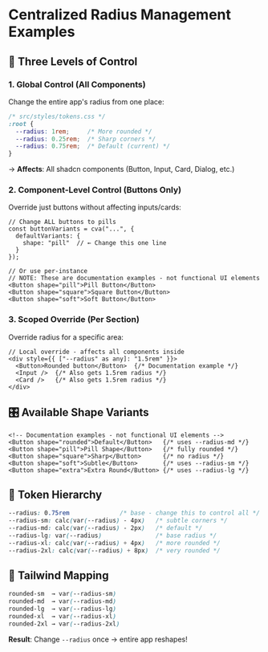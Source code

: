 # Centralized Radius Management Examples

## 🎯 **Three Levels of Control**

### **1. Global Control (All Components)**
Change the entire app's radius from one place:

```css
/* src/styles/tokens.css */
:root { 
  --radius: 1rem;     /* More rounded */
  --radius: 0.25rem;  /* Sharp corners */
  --radius: 0.75rem;  /* Default (current) */
}
```
→ **Affects**: All shadcn components (Button, Input, Card, Dialog, etc.)

### **2. Component-Level Control (Buttons Only)**
Override just buttons without affecting inputs/cards:

```tsx
// Change ALL buttons to pills
const buttonVariants = cva("...", {
  defaultVariants: { 
    shape: "pill"  // ← Change this one line
  }
});

// Or use per-instance
// NOTE: These are documentation examples - not functional UI elements
<Button shape="pill">Pill Button</Button>
<Button shape="square">Square Button</Button>
<Button shape="soft">Soft Button</Button>
```

### **3. Scoped Override (Per Section)**
Override radius for a specific area:

```tsx
// Local override - affects all components inside
<div style={{ ["--radius" as any]: "1.5rem" }}>
  <Button>Rounded button</Button>  {/* Documentation example */}
  <Input />  {/* Also gets 1.5rem radius */}
  <Card />   {/* Also gets 1.5rem radius */}
</div>
```

## 🎛️ **Available Shape Variants**

```tsx
<!-- Documentation examples - not functional UI elements -->
<Button shape="rounded">Default</Button>   {/* uses --radius-md */}
<Button shape="pill">Pill Shape</Button>   {/* fully rounded */}
<Button shape="square">Sharp</Button>      {/* no radius */}
<Button shape="soft">Subtle</Button>       {/* uses --radius-sm */}
<Button shape="extra">Extra Round</Button> {/* uses --radius-lg */}
```

## 🔧 **Token Hierarchy**

```css
--radius: 0.75rem              /* base - change this to control all */
--radius-sm: calc(var(--radius) - 4px)   /* subtle corners */
--radius-md: calc(var(--radius) - 2px)   /* default */
--radius-lg: var(--radius)               /* base radius */
--radius-xl: calc(var(--radius) + 4px)   /* more rounded */
--radius-2xl: calc(var(--radius) + 8px)  /* very rounded */
```

## 🎨 **Tailwind Mapping**

```css
rounded-sm  → var(--radius-sm)
rounded-md  → var(--radius-md)  
rounded-lg  → var(--radius-lg)
rounded-xl  → var(--radius-xl)
rounded-2xl → var(--radius-2xl)
```

**Result**: Change `--radius` once → entire app reshapes!
